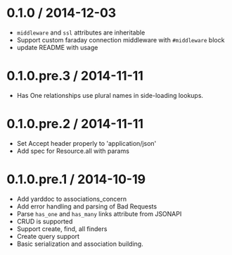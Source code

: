 
0.1.0 / 2014-12-03
==================

  * `middleware` and `ssl` attributes are inheritable
  * Support custom faraday connection middleware with `#middleware` block
  * update README with usage

0.1.0.pre.3 / 2014-11-11
==================

  * Has One relationships use plural names in side-loading lookups.

0.1.0.pre.2 / 2014-11-11
==================

  * Set Accept header properly to 'application/json'
  * Add spec for Resource.all with params

0.1.0.pre.1 / 2014-10-19
==================

  * Add yarddoc to associations_concern
  * Add error handling and parsing of Bad Requests
  * Parse `has_one` and `has_many` links attribute from JSONAPI
  * CRUD is supported
  * Support create, find, all finders
  * Create query support
  * Basic serialization and association building.

